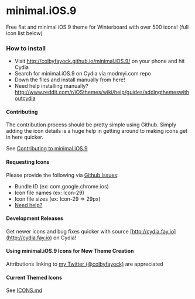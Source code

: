 minimal.iOS.9
=============

Free flat and minimal iOS 9 theme for Winterboard with over 500 icons! (full icon list below)

### How to install

 - Visit http://colbyfayock.github.io/minimal.iOS.9/ on your phone and hit Cydia
 - Search for minimal.iOS.9 on Cydia via modmyi.com repo
 - Down the files and install manually from here!
  - Need help installing manually? http://www.reddit.com/r/iOSthemes/wiki/help/guides/addingthemeswithoutcydia

#### Contributing
The contribution process should be pretty simple using Github. Simply adding the icon details is a huge help in getting around to making icons get in here quicker.

See [Contributing to minimal.iOS.9](https://github.com/colbyfayock/minimal.iOS.9/wiki/Contributing-to-minimal.iOS.9)

#### Requesting Icons

Please provide the following via [Github Issues](issues):
 - Bundle ID (ex: com.google.chrome.ios)
 - Icon file names (ex: Icon-29)
 - Icon file sizes (ex: Icon-29 => 29px)
 - [Need help?](https://www.reddit.com/r/iOSthemes/comments/1uv8iz/ive_made_an_image_tutorial_on_how_to_make_a_theme/)

#### Development Releases
Get newer icons and bug fixes quicker with source [http://cydia.fay.io](http://cydia.fay.io) on Cydia!

#### Using minimal.iOS.9 Icons for New Theme Creation
Attributions linking to [my Twitter (@colbyfayock)](http://twitter.com/colbyfayock) are appreciated

#### Current Themed Icons
See [ICONS.md](ICONS.md)
